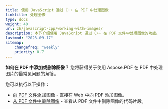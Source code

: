```yaml
---
title: 使用 JavaScript 通过 C++ 在 PDF 中处理图像
linktitle: 处理图像
type: docs
weight: 40
url: zh/javascript-cpp/working-with-images/
description: 本节介绍使用 JavaScript 通过 C++ 在 PDF 文件中处理图像的功能。
lastmod: "2023-09-17"
sitemap:
    changefreq: "weekly"
    priority: 0.7
---
```


**如何在 PDF 中添加或删除图像？** 您将获得关于使用 Aspose.PDF 在 PDF 中处理图片的最常见问题的解答。

您可以执行以下操作：

- [向 PDF 文件添加图像](/pdf/javascript-cpp/add-image-to-pdf/) - 直接在 Web 中向 PDF 添加图像。
- [从 PDF 文件中删除图像](/pdf/javascript-cpp/delete-images-from-pdf-file/) - 查看从 PDF 文件中删除图像的代码片段。